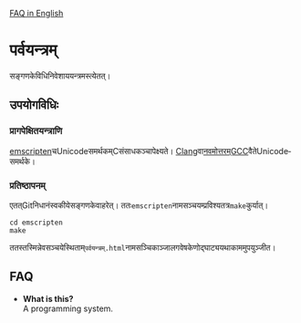 [FAQ in English](#FAQ)
# पर्व­यन्त्रम्
स­ङ्गणके­विधि­नि­वेशाय­यन्त्र­म­स्त्येतत्।

## उप­योग­विधिः
### प्रा­ग­पेक्षित­यन्त्राणि
[emscripten](emscripten.org)­च­Unicode­स­मर्थकम्­C­सं­साधक­ञ्चा­पे­क्ष्यते। [Clang](https://clang.llvm.org/)­वा­[नव­मोत्तरम्­GCC](https://gcc.gnu.org/gcc­10/)­वैते­Unicode­समर्थके।
### प्रति­ष्ठापनम्
एतत्­Git­नि­धानं­स्व­कीये­स­ङ्गणके­वा­हरेत्।
ततः­`emscripten`­नाम­स­ञ्चय­म्प्र­विश्य­तत्र­`make`­कुर्यात्।
```
cd emscripten
make
```
तत­स्तस्मि­न्नेव­स­ञ्चये­स्थिताम्­`पर्वयन्त्रम्.html`­नाम­स­ञ्चिका­ञ्जाल­गवेषके­णो­द्घाट्य­यथा­काम­मुप­युञ्जीत।

## FAQ
* **What is this?**  
A programming system.
